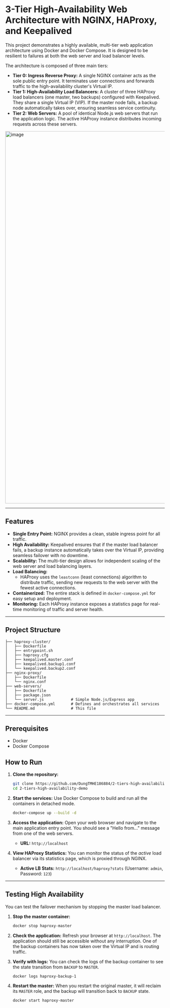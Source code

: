 # 3-Tier High-Availability Web Architecture with NGINX, HAProxy, and Keepalived

This project demonstrates a highly available, multi-tier web application architecture using Docker and Docker Compose. It is designed to be resilient to failures at both the web server and load balancer levels.

The architecture is composed of three main tiers:
*   **Tier 0: Ingress Reverse Proxy:** A single NGINX container acts as the sole public entry point. It terminates user connections and forwards traffic to the high-availability cluster's Virtual IP.
*   **Tier 1: High-Availability Load Balancers:** A cluster of three HAProxy load balancers (one master, two backups) configured with Keepalived. They share a single Virtual IP (VIP). If the master node fails, a backup node automatically takes over, ensuring seamless service continuity.
*   **Tier 2: Web Servers:** A pool of identical Node.js web servers that run the application logic. The active HAProxy instance distributes incoming requests across these servers.

 
<img width="3003" height="1173" alt="image" src="https://github.com/user-attachments/assets/da2cc8da-07d4-46f1-abeb-811fe08a9b98" />




---

## Features

*   **Single Entry Point:** NGINX provides a clean, stable ingress point for all traffic.
*   **High Availability:** Keepalived ensures that if the master load balancer fails, a backup instance automatically takes over the Virtual IP, providing seamless failover with no downtime.
*   **Scalability:** The multi-tier design allows for independent scaling of the web server and load balancing layers.
*   **Load Balancing:**
    *   HAProxy uses the `leastconn` (least connections) algorithm to distribute traffic, sending new requests to the web server with the fewest active connections.
*   **Containerized:** The entire stack is defined in `docker-compose.yml` for easy setup and deployment.
*   **Monitoring:** Each HAProxy instance exposes a statistics page for real-time monitoring of traffic and server health.

---

## Project Structure

```text
├── haproxy-cluster/
│   ├── Dockerfile
│   ├── entrypoint.sh
│   ├── haproxy.cfg
│   ├── keepalived.master.conf
│   ├── keepalived.backup1.conf
│   └── keepalived.backup2.conf
├── nginx-proxy/
│   ├── Dockerfile
│   └── nginx.conf
├── web-servers/
│   ├── Dockerfile
│   ├── package.json
│   └── server.js            # Simple Node.js/Express app
├── docker-compose.yml       # Defines and orchestrates all services
└── README.md                # This file
```

---

## Prerequisites

*   Docker
*   Docker Compose

## How to Run

1.  **Clone the repository:**
    ```sh
    git clone https://github.com/DungTMHE186884/2-tiers-high-availability-demo.git
    cd 2-tiers-high-availability-demo
    ```

2.  **Start the services:**
    Use Docker Compose to build and run all the containers in detached mode.
    ```sh
    docker-compose up --build -d
    ```

3.  **Access the application:**
    Open your web browser and navigate to the main application entry point. You should see a "Hello from..." message from one of the web servers.
    *   **URL:** `http://localhost`

4.  **View HAProxy Statistics:**
    You can monitor the status of the *active* load balancer via its statistics page, which is proxied through NGINX.

    *   **Active LB Stats:** `http://localhost/haproxy?stats` (Username: `admin`, Password: `123`)

---

## Testing High Availability

You can test the failover mechanism by stopping the master load balancer.

1.  **Stop the master container:**
    ```sh
    docker stop haproxy-master
    ```

2.  **Check the application:**
    Refresh your browser at `http://localhost`. The application should still be accessible without any interruption. One of the backup containers has now taken over the Virtual IP and is routing traffic.

3.  **Verify with logs:**
    You can check the logs of the backup container to see the state transition from `BACKUP` to `MASTER`.
    ```sh
    docker logs haproxy-backup-1
    ```

4.  **Restart the master:**
    When you restart the original master, it will reclaim its `MASTER` role, and the backup will transition back to `BACKUP` state.
    ```sh
    docker start haproxy-master
    ```
    

